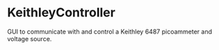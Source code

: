 # KeithleyController
GUI to communicate with and control a Keithley 6487 picoammeter and voltage source. 
